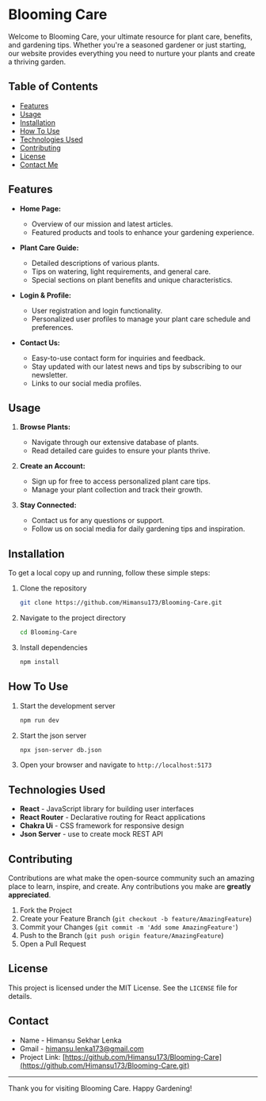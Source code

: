 # Blooming Care

Welcome to Blooming Care, your ultimate resource for plant care, benefits, and gardening tips. Whether you're a seasoned gardener or just starting, our website provides everything you need to nurture your plants and create a thriving garden.

## Table of Contents

- [Features](#features)
- [Usage](#usage)
- [Installation](#installation)
- [How To Use](#How-To-Use)
- [Technologies Used](#technologies-used)
- [Contributing](#contributing)
- [License](#license)
- [Contact Me](#contact)

## Features

- **Home Page:** 
  - Overview of our mission and latest articles.
  - Featured products and tools to enhance your gardening experience.
  
- **Plant Care Guide:**
  - Detailed descriptions of various plants.
  - Tips on watering, light requirements, and general care.
  - Special sections on plant benefits and unique characteristics.

- **Login & Profile:**
  - User registration and login functionality.
  - Personalized user profiles to manage your plant care schedule and preferences.

- **Contact Us:**
  - Easy-to-use contact form for inquiries and feedback.
  - Stay updated with our latest news and tips by subscribing to our newsletter.
  - Links to our social media profiles.

## Usage

1. **Browse Plants:**
   - Navigate through our extensive database of plants.
   - Read detailed care guides to ensure your plants thrive.

2. **Create an Account:**
   - Sign up for free to access personalized plant care tips.
   - Manage your plant collection and track their growth.

3. **Stay Connected:**
   - Contact us for any questions or support.
   - Follow us on social media for daily gardening tips and inspiration.

## Installation

To get a local copy up and running, follow these simple steps:

1. Clone the repository
   ```sh
   git clone https://github.com/Himansu173/Blooming-Care.git
   ```
2. Navigate to the project directory
   ```sh
   cd Blooming-Care
   ```
3. Install dependencies
   ```sh
   npm install
   ```

## How To Use

1. Start the development server
   ```sh
   npm run dev
   ```   
2. Start the json server
   ```sh
   npx json-server db.json
   ```   
3. Open your browser and navigate to `http://localhost:5173`

## Technologies Used

- **React** - JavaScript library for building user interfaces
- **React Router** - Declarative routing for React applications
- **Chakra Ui** - CSS framework for responsive design
- **Json Server** -  use to create mock REST API

## Contributing

Contributions are what make the open-source community such an amazing place to learn, inspire, and create. Any contributions you make are **greatly appreciated**.

1. Fork the Project
2. Create your Feature Branch (`git checkout -b feature/AmazingFeature`)
3. Commit your Changes (`git commit -m 'Add some AmazingFeature'`)
4. Push to the Branch (`git push origin feature/AmazingFeature`)
5. Open a Pull Request

## License

This project is licensed under the MIT License. See the `LICENSE` file for details.

## Contact

- Name - Himansu Sekhar Lenka
- Gmail - himansu.lenka173@gmail.com
- Project Link: [https://github.com/Himansu173/Blooming-Care](https://github.com/Himansu173/Blooming-Care.git)

---

Thank you for visiting Blooming Care. Happy Gardening!
